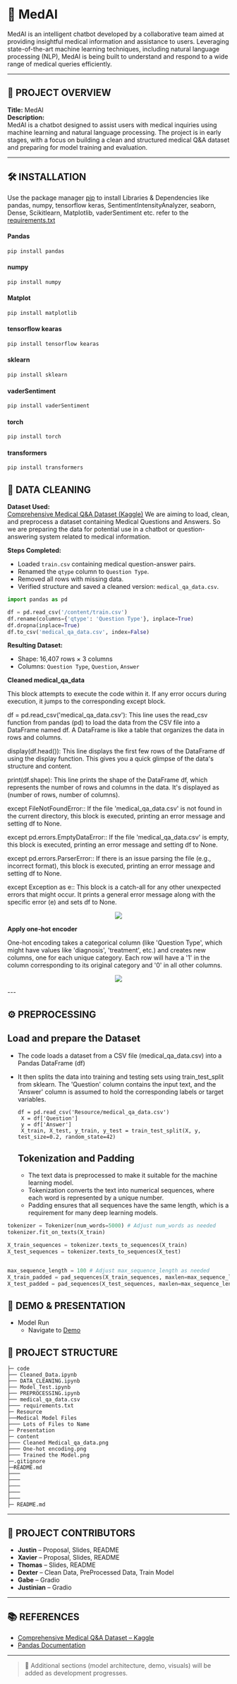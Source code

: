 # 🧠 MedAI

MedAI is an intelligent chatbot developed by a collaborative team aimed at providing insightful medical information and assistance to users. Leveraging state-of-the-art machine learning techniques, including natural language processing (NLP), MedAI is being built to understand and respond to a wide range of medical queries efficiently.

---

## 📘 PROJECT OVERVIEW

**Title:** MedAI  
**Description:**  
MedAI is a chatbot designed to assist users with medical inquiries using machine learning and natural language processing. The project is in early stages, with a focus on building a clean and structured medical Q&A dataset and preparing for model training and evaluation.

---

## 🛠️ INSTALLATION

Use the package manager [pip](https://pip.pypa.io/en/stable/) to install Libraries & Dependencies like pandas, numpy, tensorflow keras, SentimentIntensityAnalyzer, seaborn, Dense, Scikitlearn, Matplotlib, vaderSentiment etc. refer to the [requirements.txt](https://github.com/deondrae4088/WebMd_chat/blob/main/Code/requirements.txt)

#### Pandas

```bash
pip install pandas
```

#### numpy

```bash
pip install numpy
```

#### Matplot

```bash
pip install matplotlib
```

#### tensorflow kearas

```bash
pip install tensorflow kearas
```

#### sklearn

```bash
pip install sklearn
```

#### vaderSentiment

```bash
pip install vaderSentiment
```

#### torch

```bash
pip install torch
```

#### transformers

```bash
pip install transformers
```

## 🧹 DATA CLEANING

**Dataset Used:**  
[Comprehensive Medical Q&A Dataset (Kaggle)](https://www.kaggle.com/datasets/thedevastator/comprehensive-medical-q-a-dataset/data)
 We are aiming to load, clean, and preprocess a dataset containing Medical Questions and Answers. So we are preparing the data for potential use in a chatbot or question-answering system related to medical information.

**Steps Completed:**

- Loaded `train.csv` containing medical question-answer pairs.
- Renamed the `qtype` column to `Question Type`.
- Removed all rows with missing data.
- Verified structure and saved a cleaned version: `medical_qa_data.csv`.

```python
import pandas as pd

df = pd.read_csv('/content/train.csv')
df.rename(columns={'qtype': 'Question Type'}, inplace=True)
df.dropna(inplace=True)
df.to_csv('medical_qa_data.csv', index=False)
```

**Resulting Dataset:**  
- Shape: 16,407 rows × 3 columns  
- Columns: `Question Type`, `Question`, `Answer`

<b>Cleaned medical_qa_data</b>

 This block attempts to execute the code within it. If any error occurs during execution, it jumps to the corresponding except block.

df = pd.read_csv('medical_qa_data.csv'): This line uses the read_csv function from pandas (pd) to load the data from the CSV file into a DataFrame named df. A DataFrame is like a table that organizes the data in rows and columns.

display(df.head()): This line displays the first few rows of the DataFrame df using the display function. This gives you a quick glimpse of the data's structure and content.

print(df.shape): This line prints the shape of the DataFrame df, which represents the number of rows and columns in the data. It's displayed as (number of rows, number of columns).

except FileNotFoundError:: If the file 'medical_qa_data.csv' is not found in the current directory, this block is executed, printing an error message and setting df to None.

except pd.errors.EmptyDataError:: If the file 'medical_qa_data.csv' is empty, this block is executed, printing an error message and setting df to None.

except pd.errors.ParserError:: If there is an issue parsing the file (e.g., incorrect format), this block is executed, printing an error message and setting df to None.

except Exception as e:: This block is a catch-all for any other unexpected errors that might occur. It prints a general error message along with the specific error (e) and sets df to None.
<p align="center"><img src="Resource/content/Cleaned Medical_qa_data.png"/></p>

<b>Apply one-hot encoder</b>

One-hot encoding takes a categorical column (like 'Question Type', which might have values like 'diagnosis', 'treatment', etc.) and creates new columns, one for each unique category. Each row will have a '1' in the column corresponding to its original category and '0' in all other columns.
<p align="center"><img src="Resource/content/One-hot encoding.png"/></p>
---

## ⚙️ PREPROCESSING

## Load and prepare the Dataset ##

- The code loads a dataset from a CSV file (medical_qa_data.csv) into a Pandas DataFrame (df)
- It then splits the data into training and testing sets using train_test_split from sklearn. The 'Question' column contains the input text, and the 'Answer' column is assumed to hold the corresponding labels or target variables.

  ```pytthon
  df = pd.read_csv('Resource/medical_qa_data.csv')
   X = df['Question']  
   y = df['Answer']    
   X_train, X_test, y_train, y_test = train_test_split(X, y, test_size=0.2, random_state=42)
  ```

  ## Tokenization and Padding ##

  - The text data is preprocessed to make it suitable for the machine learning model.
  - Tokenization converts the text into numerical sequences, where each word is represented by a unique number.
  - Padding ensures that all sequences have the same length, which is a requirement for many deep learning models.

```python
tokenizer = Tokenizer(num_words=5000) # Adjust num_words as needed
tokenizer.fit_on_texts(X_train)

X_train_sequences = tokenizer.texts_to_sequences(X_train)
X_test_sequences = tokenizer.texts_to_sequences(X_test)


max_sequence_length = 100 # Adjust max_sequence_length as needed
X_train_padded = pad_sequences(X_train_sequences, maxlen=max_sequence_length)
X_test_padded = pad_sequences(X_test_sequences, maxlen=max_sequence_length)
```

## 🎥 DEMO & PRESENTATION
* Model Run 
  * Navigate to [Demo](resources/content/cg_demo.gif)   


## 📁 PROJECT STRUCTURE
```
├─ code
├── Cleaned_Data.ipynb
├── DATA_CLEANING.ipynb
├── Model_Test.ipynb
├── PREPROCESSING.ipynb
├── medical_qa_data.csv
├─── requirements.txt
├─ Resource
├──Medical Model Files
├─── Lots of Files to Name
├─ Presentation
├─ content
├─── Cleaned Medical_qa_data.png
├─── One-hot encoding.png
├─── Trained the Model.png
├─.gitignore
├─README.md
├─── 
├─── 
├─── 
├─── 
├─── 
├─ README.md
```

---

## 👥 PROJECT CONTRIBUTORS

- **Justin** – Proposal, Slides, README  
- **Xavier** – Proposal, Slides, README  
- **Thomas** – Slides, README  
- **Dexter** – Clean Data, PreProcessed Data, Train Model  
- **Gabe** – Gradio  
- **Justinian** – Gradio

---

## 📚 REFERENCES

- [Comprehensive Medical Q&A Dataset – Kaggle](https://www.kaggle.com/datasets/thedevastator/comprehensive-medical-q-a-dataset/data)
- [Pandas Documentation](https://pandas.pydata.org/)

---

> 🔧 Additional sections (model architecture, demo, visuals) will be added as development progresses.
